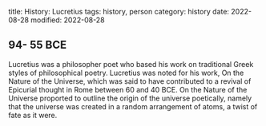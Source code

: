 title: History: Lucretius
tags: history, person
category: history
date: 2022-08-28
modified: 2022-08-28


 94-
55 BCE
-
Lucretius was a philosopher
poet who based his work on traditional Greek styles of philosophical
poetry. Lucretius was noted for his work, On the Nature of the
Universe, which was said to have contributed to a revival of
Epicurial thought in Rome between 60
 and 40 BCE.
 On
the Nature of the Universe proported to outline the origin of the
universe poetically, namely that the universe was created in a random
arrangement of atoms, a twist of fate as it were.




